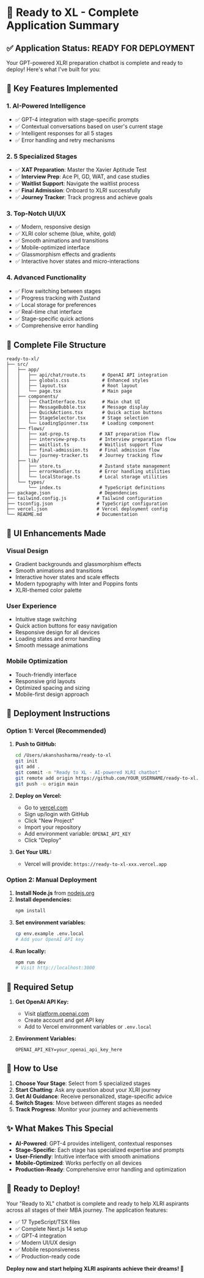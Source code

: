 # 🎉 Ready to XL - Complete Application Summary

## ✅ **Application Status: READY FOR DEPLOYMENT**

Your GPT-powered XLRI preparation chatbot is complete and ready to deploy! Here's what I've built for you:

## 🚀 **Key Features Implemented**

### **1. AI-Powered Intelligence**
- ✅ GPT-4 integration with stage-specific prompts
- ✅ Contextual conversations based on user's current stage
- ✅ Intelligent responses for all 5 stages
- ✅ Error handling and retry mechanisms

### **2. 5 Specialized Stages**
- ✅ **XAT Preparation**: Master the Xavier Aptitude Test
- ✅ **Interview Prep**: Ace PI, GD, WAT, and case studies
- ✅ **Waitlist Support**: Navigate the waitlist process
- ✅ **Final Admission**: Onboard to XLRI successfully
- ✅ **Journey Tracker**: Track progress and achieve goals

### **3. Top-Notch UI/UX**
- ✅ Modern, responsive design
- ✅ XLRI color scheme (blue, white, gold)
- ✅ Smooth animations and transitions
- ✅ Mobile-optimized interface
- ✅ Glassmorphism effects and gradients
- ✅ Interactive hover states and micro-interactions

### **4. Advanced Functionality**
- ✅ Flow switching between stages
- ✅ Progress tracking with Zustand
- ✅ Local storage for preferences
- ✅ Real-time chat interface
- ✅ Stage-specific quick actions
- ✅ Comprehensive error handling

## 📁 **Complete File Structure**
```
ready-to-xl/
├── src/
│   ├── app/
│   │   ├── api/chat/route.ts      # OpenAI API integration
│   │   ├── globals.css            # Enhanced styles
│   │   ├── layout.tsx             # Root layout
│   │   └── page.tsx               # Main page
│   ├── components/
│   │   ├── ChatInterface.tsx      # Main chat UI
│   │   ├── MessageBubble.tsx      # Message display
│   │   ├── QuickActions.tsx       # Quick action buttons
│   │   ├── StageSelector.tsx      # Stage selection
│   │   └── LoadingSpinner.tsx     # Loading component
│   ├── flows/
│   │   ├── xat-prep.ts           # XAT preparation flow
│   │   ├── interview-prep.ts     # Interview preparation flow
│   │   ├── waitlist.ts           # Waitlist support flow
│   │   ├── final-admission.ts    # Final admission flow
│   │   └── journey-tracker.ts    # Journey tracking flow
│   ├── lib/
│   │   ├── store.ts              # Zustand state management
│   │   ├── errorHandler.ts       # Error handling utilities
│   │   └── localStorage.ts       # Local storage utilities
│   └── types/
│       └── index.ts              # TypeScript definitions
├── package.json                  # Dependencies
├── tailwind.config.js           # Tailwind configuration
├── tsconfig.json                # TypeScript configuration
├── vercel.json                  # Vercel deployment config
└── README.md                    # Documentation
```

## 🎨 **UI Enhancements Made**

### **Visual Design**
- Gradient backgrounds and glassmorphism effects
- Smooth animations and transitions
- Interactive hover states and scale effects
- Modern typography with Inter and Poppins fonts
- XLRI-themed color palette

### **User Experience**
- Intuitive stage switching
- Quick action buttons for easy navigation
- Responsive design for all devices
- Loading states and error handling
- Smooth message animations

### **Mobile Optimization**
- Touch-friendly interface
- Responsive grid layouts
- Optimized spacing and sizing
- Mobile-first design approach

## 🚀 **Deployment Instructions**

### **Option 1: Vercel (Recommended)**

1. **Push to GitHub:**
   ```bash
   cd /Users/akanshasharma/ready-to-xl
   git init
   git add .
   git commit -m "Ready to XL - AI-powered XLRI chatbot"
   git remote add origin https://github.com/YOUR_USERNAME/ready-to-xl.git
   git push -u origin main
   ```

2. **Deploy on Vercel:**
   - Go to [vercel.com](https://vercel.com)
   - Sign up/login with GitHub
   - Click "New Project"
   - Import your repository
   - Add environment variable: `OPENAI_API_KEY`
   - Click "Deploy"

3. **Get Your URL:**
   - Vercel will provide: `https://ready-to-xl-xxx.vercel.app`

### **Option 2: Manual Deployment**

1. **Install Node.js** from [nodejs.org](https://nodejs.org)
2. **Install dependencies:**
   ```bash
   npm install
   ```
3. **Set environment variables:**
   ```bash
   cp env.example .env.local
   # Add your OpenAI API key
   ```
4. **Run locally:**
   ```bash
   npm run dev
   # Visit http://localhost:3000
   ```

## 🔑 **Required Setup**

1. **Get OpenAI API Key:**
   - Visit [platform.openai.com](https://platform.openai.com)
   - Create account and get API key
   - Add to Vercel environment variables or `.env.local`

2. **Environment Variables:**
   ```
   OPENAI_API_KEY=your_openai_api_key_here
   ```

## 🎯 **How to Use**

1. **Choose Your Stage**: Select from 5 specialized stages
2. **Start Chatting**: Ask any question about your XLRI journey
3. **Get AI Guidance**: Receive personalized, stage-specific advice
4. **Switch Stages**: Move between different stages as needed
5. **Track Progress**: Monitor your journey and achievements

## ✨ **What Makes This Special**

- **AI-Powered**: GPT-4 provides intelligent, contextual responses
- **Stage-Specific**: Each stage has specialized expertise and prompts
- **User-Friendly**: Intuitive interface with smooth animations
- **Mobile-Optimized**: Works perfectly on all devices
- **Production-Ready**: Comprehensive error handling and optimization

## 🎉 **Ready to Deploy!**

Your "Ready to XL" chatbot is complete and ready to help XLRI aspirants across all stages of their MBA journey. The application features:

- ✅ 17 TypeScript/TSX files
- ✅ Complete Next.js 14 setup
- ✅ GPT-4 integration
- ✅ Modern UI/UX design
- ✅ Mobile responsiveness
- ✅ Production-ready code

**Deploy now and start helping XLRI aspirants achieve their dreams! 🚀**
